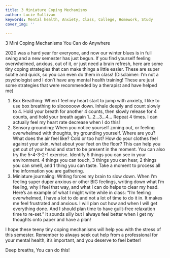 ```yaml
---
title: 3 Miniature Coping Mechanisms
author: Lucie Sullivan
keywords: Mental health, Anxiety, Class, College, Homework, Study
cover_img: ''

---
```

3 Mini Coping Mechanisms You Can do Anywhere

2020 was a hard year for everyone, and now our winter blues is in full swing and a new semester has just begun. If you find yourself feeling overwhelmed, anxious, out of it, or just need a brain refresh, here are some tiny coping strategies that can make things a little easier. These are super subtle and quick, so you can even do them in class! (Disclaimer: I’m not a psychologist and I don’t have any mental health training! These are just some strategies that were recommended by a therapist and have helped me)

1. Box Breathing: When I feel my heart start to jump with anxiety, I like to use box breathing to sloooooow down. Inhale deeply and count slowly to 4. Hold your breath for another 4 counts, then slowly release for 4 counts, and hold your breath again 1...2...3...4… Repeat 4 times. I can actually feel my heart rate decrease when I do this!
2. Sensory grounding: When you notice yourself zoning out, or feeling overwhelmed with thoughts, try grounding yourself. Where are you? What does the air feel like? Cold or too hot? How do your clothes feel against your skin, what about your feet on the floor? This can help you get out of your head and start to be present in the moment. You can also try the 5-4-3-2-1 exercise. Identify 5 things you can see in your environment. 4 things you can touch, 3 things you can hear, 2 things you can smell, and 1 thing you can taste. Take a moment to process all the information you are gathering.
3. Miniature journaling: Writing forces my brain to slow down. When I’m feeling super duper anxious or other BIG feelings, writing down what I’m feeling, why I feel that way, and what I can do helps to clear my head. Here’s an example of what I might write while in class: “I’m feeling overwhelmed, I have a lot to do and not a lot of time to do it in. It makes me feel frustrated and anxious. I will plan out how and when I will get everything done. And I should plan time to have guilt-free relaxation time to re-set.” It sounds silly but I always feel better when I get my thoughts onto paper and have a plan!

I hope these teeny tiny coping mechanisms will help you with the stress of this semester. Remember to always seek out help from a professional for your mental health, it’s important, and you deserve to feel better!

Deep breaths, You can do this!